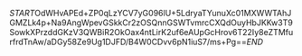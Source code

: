 $START$OdWHvAPEd+ZP0qLzYCV7yG096lU+5LdryaTYunuXc01MXWWTAhJGMZLk4p+Na9AngWpevGSkkCr2zOSQnnGSWTvmrcCXQdOuyHbJKKw3T9SowkXPrzddGKzV3QWBiR2OkOax4ntLirK2uf6eAUpGcHrov6T22Iy8eZTMfurfrdTnAw/aDGy58Ze9Ug1DJFD/B4W0CDvv6pN1iuS7/ms+Pg==$END$